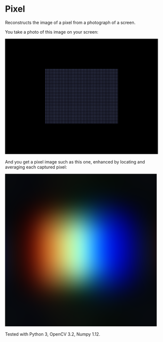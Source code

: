 # Pixel
Reconstructs the image of a pixel from a photograph of a screen.

You take a photo of this image on your screen:

![Pixel input](resources/screen.png)

And you get a pixel image such as this one, enhanced by locating and averaging each captured pixel:

![Pixel output](output/o1.png)

Tested with Python 3, OpenCV 3.2, Numpy 1.12.

